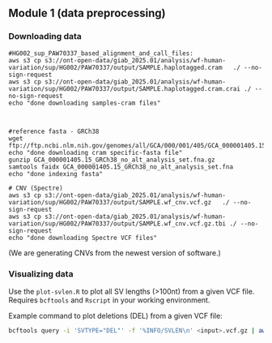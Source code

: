 
## Module 1 (data preprocessing)

### Downloading data

```
#HG002_sup_PAW70337_based_alignment_and_call_files: 
aws s3 cp s3://ont-open-data/giab_2025.01/analysis/wf-human-variation/sup/HG002/PAW70337/output/SAMPLE.haplotagged.cram   ./ --no-sign-request
aws s3 cp s3://ont-open-data/giab_2025.01/analysis/wf-human-variation/sup/HG002/PAW70337/output/SAMPLE.haplotagged.cram.crai ./ --no-sign-request
echo "done downloading samples-cram files"



#reference fasta - GRCh38
wget ftp://ftp.ncbi.nlm.nih.gov/genomes/all/GCA/000/001/405/GCA_000001405.15_GRCh38/seqs_for_alignment_pipelines.ucsc_ids/GCA_000001405.15_GRCh38_no_alt_analysis_set.fna.gz
echo "done downloading cram specific-fasta file"
gunzip GCA_000001405.15_GRCh38_no_alt_analysis_set.fna.gz 
samtools faidx GCA_000001405.15_GRCh38_no_alt_analysis_set.fna
echo "done indexing fasta"
```



```
# CNV (Spectre)
aws s3 cp s3://ont-open-data/giab_2025.01/analysis/wf-human-variation/sup/HG002/PAW70337/output/SAMPLE.wf_cnv.vcf.gz   ./ --no-sign-request
aws s3 cp s3://ont-open-data/giab_2025.01/analysis/wf-human-variation/sup/HG002/PAW70337/output/SAMPLE.wf_cnv.vcf.gz.tbi ./ --no-sign-request
echo "done downloading Spectre VCF files"
```
(We are generating CNVs from the newest version of software.)

### Visualizing data

Use the `plot-svlen.R` to plot all SV lengths (>100nt) from a given VCF file. Requires `bcftools` and `Rscript` in your working environment.

Example command to plot deletions (DEL) from a given VCF file: 
```bash
bcftools query -i 'SVTYPE="DEL"' -f '%INFO/SVLEN\n' <input>.vcf.gz | awk '{print $1}' | Rscript plot-svlen.R <output-prefix>
```


